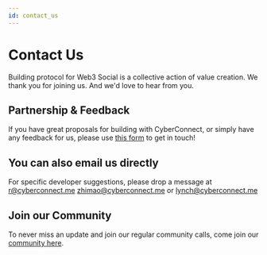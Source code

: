 ```yaml
---
id: contact_us
---
```


# Contact Us

Building protocol for Web3 Social is a collective action of value creation. 
We thank you for joining us. And we'd love to hear from you.

## Partnership & Feedback

If you have great proposals for building with CyberConnect, or simply have any feedback for us, please use [this form](https://ktv82lrwjfl.typeform.com/to/buyv9uXh) to get in touch! 

## You can also email us directly

For specific developer suggestions, please drop a message at r@cyberconnect.me zhimao@cyberconnect.me or lynch@cyberconnect.me

## Join our Community

To never miss an update and join our regular community calls, come join our [community here](https://cyberconnect.fyi/discord).
